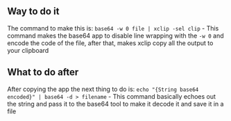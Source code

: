 ## Way to do it
The command to make this is:
`base64 -w 0 file | xclip -sel clip` - This command makes the base64 app to disable line wrapping with the `-w 0`  and encode the code of the file, after that, makes xclip copy all the output to your clipboard

## What to do after
After copying the app the next thing to do is:
`echo "{String base64 encoded}" | base64 -d > filename` - This command basically echoes out the string and pass it to the base64 tool to make it decode it and save it in a file
